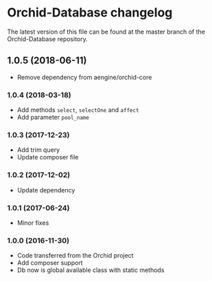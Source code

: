 # Orchid-Database changelog

The latest version of this file can be found at the master branch of the
Orchid-Database repository.

## 1.0.5 (2018-06-11)
- Remove dependency from aengine/orchid-core

### 1.0.4 (2018-03-18)
- Add methods `select`, `selectOne` and `affect`
- Add parameter `pool_name`

### 1.0.3 (2017-12-23)
- Add trim query
- Update composer file

### 1.0.2 (2017-12-02)
- Update dependency

### 1.0.1 (2017-06-24)
- Minor fixes

### 1.0.0 (2016-11-30)

- Code transferred from the Orchid project
- Add composer support
- Db now is global available class with static methods

